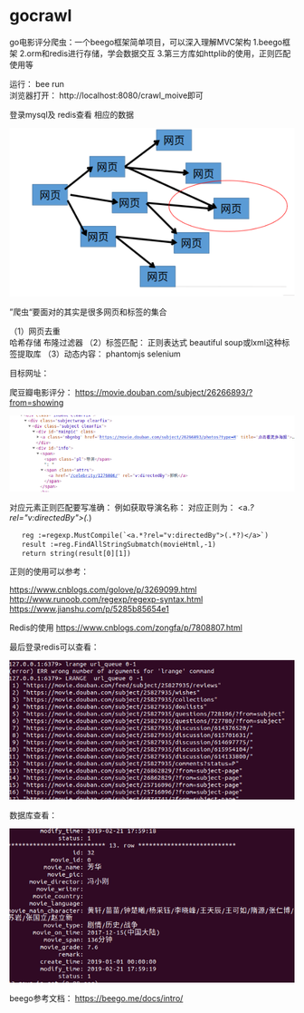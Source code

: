 # gocrawl
go电影评分爬虫：一个beego框架简单项目，可以深入理解MVC架构
1.beego框架
2.orm和redis进行存储，学会数据交互
3.第三方库如httplib的使用，正则匹配使用等

运行：
bee  run   
浏览器打开：
http://localhost:8080/crawl_moive即可  


登录mysql及 redis查看 相应的数据    

![1](https://github.com/xingyushu/gocrawl/blob/master/img-folder/01.png)


”爬虫“要面对的其实是很多网页和标签的集合 

（1）网页去重   
  哈希存储  布隆过滤器
（2）标签匹配：
   正则表达式
   beautiful soup或lxml这种标签提取库
（3）动态内容：
    phantomjs
    selenium

目标网址：

爬豆瓣电影评分：
https://movie.douban.com/subject/26266893/?from=showing

![2](https://github.com/xingyushu/gocrawl/blob/master/img-folder/02.png)


对应元素正则匹配要写准确：
例如获取导演名称：
  对应正则为：     <a.*?rel="v:directedBy">(.*)</a>
  ```
     reg :=regexp.MustCompile(`<a.*?rel="v:directedBy">(.*?)</a>`)
     result :=reg.FindAllStringSubmatch(movieHtml,-1)
     return string(result[0][1])
  ```  
正则的使用可以参考：  

https://www.cnblogs.com/golove/p/3269099.html
http://www.runoob.com/regexp/regexp-syntax.html
https://www.jianshu.com/p/5285b85654e1

Redis的使用 
https://www.cnblogs.com/zongfa/p/7808807.html

最后登录redis可以查看：

![3](https://github.com/xingyushu/gocrawl/blob/master/img-folder/03.png)

数据库查看：

![4](https://github.com/xingyushu/gocrawl/blob/master/img-folder/04.png)


beego参考文档：
https://beego.me/docs/intro/
